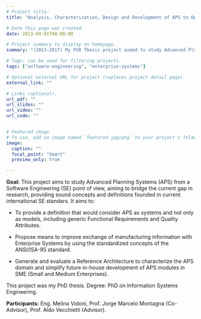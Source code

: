 ```yaml
---
# Project title.
title: "Analysis, Characterization, Design and Development of APS to Optimize Manufacturing Processes"

# Date this page was created.
date: 2013-04-01T00:00:00

# Project summary to display on homepage.
summary: "(2013-2017) My PhD Thesis project aimed to study Advanced Planning Systems (APS) from a Software Engineering (SE) point of view, aiming to bridge the current gap in research, providing sound concepts and definitions founded in current international SE standars."

# Tags: can be used for filtering projects.
tags: ["software-engineering", "enterprise-systems"]

# Optional external URL for project (replaces project detail page).
external_link: ""

# Links (optional).
url_pdf: ""
url_slides: ""
url_video: ""
url_code: ""


# Featured image
# To use, add an image named `featured.jpg/png` to your project's folder. 
image:
  caption: ""
  focal_point: "Smart"
  preview_only: true

---
```


**Goal:** This project aims to study Advanced Planning Systems (APS) from a Software Engineering (SE) point of view, aiming to bridge the current gap in research, providing sound concepts and definitions founded in current international SE standars. It aims to:

  - To provide a definition that would consider APS as systems and not only as models, including generic Functional Requirements and Quality Attributes.
  
  - Propose means to improve exchange of manufacturing information with Enterprise Systems by using the standardized concepts of the ANSI/ISA-95 standard.
  
  - Generate and evaluate a Reference Architecture to characterize the APS domain and simplify future in-house development of APS modules in SME (Small and Medium Enterprises).

This project was my PhD thesis. Degree: PhD on Information Systems Engineering.


**Participants:** Eng. Melina Vidoni, Prof. Jorge Marcelo Montagna (Co-Advisor), Prof. Aldo Vecchietti (Advisor).
